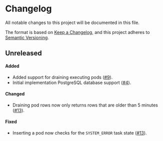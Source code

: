 # Changelog

All notable changes to this project will be documented in this file.

The format is based on [Keep a Changelog](https://keepachangelog.com/en/1.1.0/),
and this project adheres to [Semantic Versioning](https://semver.org/spec/v2.0.0.html).

## Unreleased

#### Added

* Added support for draining executing pods ([#9](https://github.com/stjude-rust-labs/planetary/pull/9)).
* Initial implementation PostgreSQL database support ([#4](https://github.com/stjude-rust-labs/planetary/pull/4)).

#### Changed

* Draining pod rows now only returns rows that are older than 5 minutes ([#13](https://github.com/stjude-rust-labs/planetary/pull/13)).

#### Fixed

* Inserting a pod now checks for the `SYSTEM_ERROR` task state ([#13](https://github.com/stjude-rust-labs/planetary/pull/13)).
